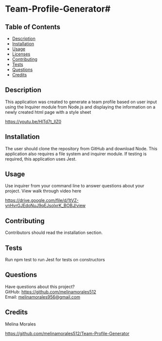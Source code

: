 # Team-Profile-Generator# 

  
    
## Table of Contents
* [Description](#description)
* [Installation](#installation)
* [Usage](#usage)
* [Licenses](#licenses)
* [Contributing](#contributing)
* [Tests](#tests)
* [Questions](#questions)
* [Credits](#credits)
## Description
This application was created to generate a team profile based on user input using the Inquirer module from Node.js and displaying the information on a newly created html page with a style sheet

https://youtu.be/HlTd7t_llZ0

## Installation
The user should clone the repository from GitHub and download Node. This application also requires a file system and inquirer module. If testing is required, this application uses Jest.
## Usage
Use inquirer from your command line to answer questions about your project. View walk through video here


https://drive.google.com/file/d/1tVZ-ynHvrGJEdoNuJ9qEJsolxrK_BOBJ/view

## Contributing
Contributors should read the installation section.

## Tests
Run npm test to run Jest for tests on constructors

## Questions
Have questions about this project?  
GitHub: https://github.com/melinamorales512  
Email: melinamorales956@gmail.com

## Credits
Melina Morales

https://github.com/melinamorales512/Team-Profile-Generator

